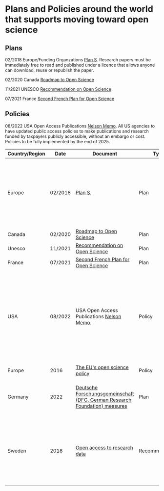 # Plans and Policies around the world that supports moving toward open science

## Plans

02/2018 Europe/Funding Organzations [Plan S](https://www.coalition-s.org/). Research papers must be immediately free to read and published under a licence that allows anyone can download, reuse or republish the paper. 

02/2020 Canada [Roadmap to Open Science](https://www.ic.gc.ca/eic/site/063.nsf/eng/h_97992.html)

11/2021 UNESCO [Recommendation on Open Science](https://en.unesco.org/science-sustainable-future/open-science/recommendation)

07/2021 France [Second French Plan for Open Science](https://www.ouvrirlascience.fr/second-national-plan-for-open-science/)


## Policies

08/2022 USA Open Access Publications [Nelson Memo](https://www.whitehouse.gov/ostp/news-updates/2022/08/25/ostp-issues-guidance-to-make-federally-funded-research-freely-available-without-delay/).
All US agencies to have updated public access policies to make publications and research funded by taxpayers publicly accessible, without an embargo or cost.
Policies to be fully implemented by the end of 2025.


| Country/Region | Date    | Document                                                                                                                                                                                     | Type           | Comments                                                                                                                                                                                                          |
| -------------- | ------- | -------------------------------------------------------------------------------------------------------------------------------------------------------------------------------------------- | -------------- |:----------------------------------------------------------------------------------------------------------------------------------------------------------------------------------------------------------------- |
| Europe         | 02/2018 | [Plan S](https://www.coalition-s.org/).                                                                                                                                                      | Plan           | Research papers must be immediately free to read and published under a licence that,. allows anyone can download, reuse or republish the paper.                                                                   |
| Canada         | 02/2020 | [Roadmap to Open Science](https://www.ic.gc.ca/eic/site/063.nsf/eng/h_97992.html)                                                                                                            | Plan           |                                                                                                                                                                                                                   |
| Unesco         | 11/2021 | [Recommendation on Open Science](https://en.unesco.org/science-sustainable-future/open-science/recommendation)                                                                               | Plan           |                                                                                                                                                                                                                   |
| France         | 07/2021 | [Second French Plan for Open Science](https://www.ouvrirlascience.fr/second-national-plan-for-open-science/)                                                                                 | Plan           |                                                                                                                                                                                                                   |
| USA            | 08/2022 | USA Open Access Publications  [Nelson Memo](https://www.whitehouse.gov/ostp/news-updates/2022/08/25/ostp-issues-guidance-to-make-federally-funded-research-freely-available-without-delay/). | Policy         | All US agencies to have updated public access policies to make publications and research funded by taxpayers publicly accessible, without an embargo or cost.Policies to be fully implemented by the end of 2025. |
| Europe         | 2016    | [The EU's open science policy](https://research-and-innovation.ec.europa.eu/strategy/strategy-2020-2024/our-digital-future/open-science_en)                                                  | Policy         |                                                                                                                                                                                                                   |
| Germany        | 2022    | [Deutsche Forschungsgemeinschaft (DFG, German Research Foundation) measures](https://www.dfg.de/en/research_funding/announcements_proposals/2022/info_wissenschaft_22_61/index.html)         | Plan           | Package of Measures to Support a Shift in the Culture of Research Assessment                                                                                                                                      |
| Sweden         | 2018    | [Open access to research data](https://www.vr.se/english/mandates/open-science/open-access-to-research-data.html)                                                                            | Recommendation | The recommendation is part of promoting a transition to open access to research data. The goal is to complete the transition no later than 2026.                                                                  |
